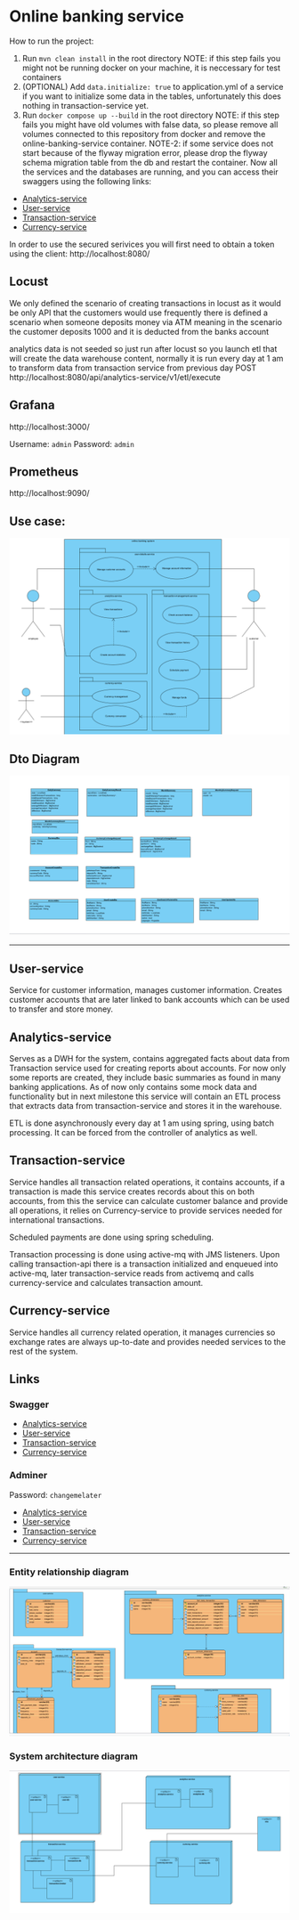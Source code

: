 # Online banking service

How to run the project: 
1. Run `mvn clean install` in the root directory
NOTE: if this step fails you might not be running docker on your machine, it is neccessary for test containers
2. (OPTIONAL) Add `data.initialize: true` to application.yml of a service if you want to initialize some data in the tables, unfortunately this does nothing in transaction-service yet.
3. Run `docker compose up --build` in the root directory
NOTE: if this step fails you might have old volumes with false data, so please remove all volumes connected to this repository from docker and remove the online-banking-service container.
NOTE-2: if some service does not start because of the flyway migration error, please drop the flyway schema migration table from the db and restart the container.
   Now all the services and the databases are running, and you can access their swaggers using the following links:

- [Analytics-service](http://localhost:8084/api/analytics-service/swagger-ui/index.html)
- [User-service](http://localhost:8083/api/user-service/swagger-ui/index.html)
- [Transaction-service](http://localhost:8082/api/transaction-service/swagger-ui/index.html)
- [Currency-service](http://localhost:8081/api/currency-service/swagger-ui/index.html)

In order to use the secured serivices you will first need to obtain a token using the client:
http://localhost:8080/

## Locust

We only defined the scenario of creating transactions in locust as it would be only API that the customers would
use frequently
there is defined a scenario when someone deposits money via ATM meaning in the scenario the customer deposits 1000 and
it is deducted
from the banks account

analytics data is not seeded so just run after locust so you launch etl that will create the data warehouse content,
normally it is run every day at 1 am to transform data from transaction service from previous day
POST http://localhost:8080/api/analytics-service/v1/etl/execute

## Grafana

http://localhost:3000/

Username: `admin`
Password: `admin`

## Prometheus

http://localhost:9090/

## Use case:
![img_2.png](img_2.png)

## Dto Diagram

![img_1.png](img_1.png)

---

## User-service

Service for customer information, manages customer information. Creates customer accounts that are later linked to bank
accounts which can be used to transfer and store money.

## Analytics-service

Serves as a DWH for the system, contains aggregated facts about data from Transaction service used for creating reports
about accounts. For now only some reports are created, they include basic summaries as found in many banking
applications.
As of now only contains some mock data and functionality but in next milestone this service will contain an ETL process
that extracts data from transaction-service and stores it in the warehouse.

ETL is done asynchronously every day at 1 am using spring, using batch processing. It can be forced from the controller
of analytics as well.

## Transaction-service

Service handles all transaction related operations, it contains accounts, if a transaction is made this service creates
records about this on both accounts, from this the service can calculate customer balance and provide all operations,
it relies on Currency-service to provide services needed for international transactions.

Scheduled payments are done using spring scheduling.

Transaction processing is done using active-mq with JMS listeners. Upon calling transaction-api there is a transaction
initialized and enqueued into active-mq, later transaction-service reads from activemq and calls currency-service and
calculates transaction amount.

## Currency-service

Service handles all currency related operation, it manages currencies so exchange rates are always up-to-date and
provides needed services to the rest of the system.

## Links

### Swagger

- [Analytics-service](http://localhost:8084/api/analytics-service/swagger-ui/index.html)
- [User-service](http://localhost:8083/api/user-service/swagger-ui/index.html)
- [Transaction-service](http://localhost:8082/api/transaction-service/swagger-ui/index.html)
- [Currency-service](http://localhost:8081/api/currency-service/swagger-ui/index.html)

### Adminer

Password: `changemelater`

- [Analytics-service](http://localhost:8085/?pgsql=analytics-db&username=analytics_service&db=analytics_db&)
- [User-service](http://localhost:8085/?pgsql=user-db&username=user_service&db=user_db&)
- [Transaction-service](http://localhost:8085/?pgsql=transaction-db&username=transaction_service&db=transaction_db&)
- [Currency-service](http://localhost:8085/?pgsql=currency-db&username=currency_service&db=currency_db&)

--- 

### Entity relationship diagram

![img_3.png](img_3.png)

### System architecture diagram

![img_4.png](img_4.png)

